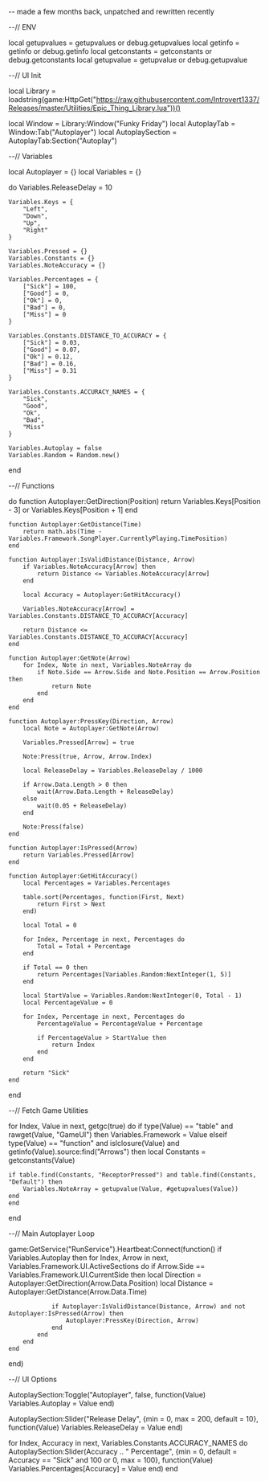 -- made a few months back, unpatched and rewritten recently

--// ENV 

local getupvalues = getupvalues or debug.getupvalues 
local getinfo = getinfo or debug.getinfo 
local getconstants = getconstants or debug.getconstants
local getupvalue = getupvalue or debug.getupvalue

--// UI Init

local Library = loadstring(game:HttpGet("https://raw.githubusercontent.com/Introvert1337/Releases/master/Utilities/Epic_Thing_Library.lua"))()

local Window = Library:Window("Funky Friday")
local AutoplayTab = Window:Tab("Autoplayer")
local AutoplaySection = AutoplayTab:Section("Autoplay")

--// Variables 

local Autoplayer = {}
local Variables = {}

do 
    Variables.ReleaseDelay = 10 
    
    Variables.Keys = {
        "Left",
        "Down",
        "Up",
        "Right"
    }

    Variables.Pressed = {}
    Variables.Constants = {}
    Variables.NoteAccuracy = {}

    Variables.Percentages = {
        ["Sick"] = 100,
        ["Good"] = 0,
        ["Ok"] = 0,
        ["Bad"] = 0,
        ["Miss"] = 0
    }

    Variables.Constants.DISTANCE_TO_ACCURACY = {
        ["Sick"] = 0.03,
        ["Good"] = 0.07,
        ["Ok"] = 0.12,
        ["Bad"] = 0.16,
        ["Miss"] = 0.31
    }

    Variables.Constants.ACCURACY_NAMES = {
        "Sick", 
        "Good", 
        "Ok", 
        "Bad",
        "Miss"
    }

    Variables.Autoplay = false
    Variables.Random = Random.new()
end

--// Functions

do 
    function Autoplayer:GetDirection(Position)
        return Variables.Keys[Position - 3] or Variables.Keys[Position + 1]
    end 

    function Autoplayer:GetDistance(Time)
        return math.abs(Time - Variables.Framework.SongPlayer.CurrentlyPlaying.TimePosition)
    end

    function Autoplayer:IsValidDistance(Distance, Arrow)
        if Variables.NoteAccuracy[Arrow] then 
            return Distance <= Variables.NoteAccuracy[Arrow]
        end
            
        local Accuracy = Autoplayer:GetHitAccuracy() 

        Variables.NoteAccuracy[Arrow] = Variables.Constants.DISTANCE_TO_ACCURACY[Accuracy]

        return Distance <= Variables.Constants.DISTANCE_TO_ACCURACY[Accuracy]
    end 
    
    function Autoplayer:GetNote(Arrow)
        for Index, Note in next, Variables.NoteArray do 
            if Note.Side == Arrow.Side and Note.Position == Arrow.Position then 
                return Note 
            end 
        end
    end

    function Autoplayer:PressKey(Direction, Arrow)
        local Note = Autoplayer:GetNote(Arrow)

        Variables.Pressed[Arrow] = true

        Note:Press(true, Arrow, Arrow.Index)

        local ReleaseDelay = Variables.ReleaseDelay / 1000

        if Arrow.Data.Length > 0 then
            wait(Arrow.Data.Length + ReleaseDelay)
        else
            wait(0.05 + ReleaseDelay)
        end

        Note:Press(false)
    end

    function Autoplayer:IsPressed(Arrow)
        return Variables.Pressed[Arrow]
    end
        
    function Autoplayer:GetHitAccuracy()
        local Percentages = Variables.Percentages
        
        table.sort(Percentages, function(First, Next)
            return First > Next
        end)
        
        local Total = 0 
        
        for Index, Percentage in next, Percentages do 
            Total = Total + Percentage
        end
        
        if Total == 0 then 
            return Percentages[Variables.Random:NextInteger(1, 5)]
        end
        
        local StartValue = Variables.Random:NextInteger(0, Total - 1)
        local PercentageValue = 0 
        
        for Index, Percentage in next, Percentages do 
            PercentageValue = PercentageValue + Percentage
            
            if PercentageValue > StartValue then 
                return Index 
            end
        end
        
        return "Sick"
    end
end

--// Fetch Game Utilities

for Index, Value in next, getgc(true) do
    if type(Value) == "table" and rawget(Value, "GameUI") then
        Variables.Framework = Value
    elseif type(Value) == "function" and islclosure(Value) and getinfo(Value).source:find("Arrows") then
    local Constants = getconstants(Value)

    if table.find(Constants, "ReceptorPressed") and table.find(Constants, "Default") then 
        Variables.NoteArray = getupvalue(Value, #getupvalues(Value))
    end 
    end
end

--// Main Autoplayer Loop 

game:GetService("RunService").Heartbeat:Connect(function()
    if Variables.Autoplay then
        for Index, Arrow in next, Variables.Framework.UI.ActiveSections do
            if Arrow.Side == Variables.Framework.UI.CurrentSide then 
                local Direction = Autoplayer:GetDirection(Arrow.Data.Position)
                local Distance = Autoplayer:GetDistance(Arrow.Data.Time)

                if Autoplayer:IsValidDistance(Distance, Arrow) and not Autoplayer:IsPressed(Arrow) then 
                    Autoplayer:PressKey(Direction, Arrow)
                end
            end 
        end
    end
end)

--// UI Options

AutoplaySection:Toggle("Autoplayer", false, function(Value)
    Variables.Autoplay = Value
end)

AutoplaySection:Slider("Release Delay", {min = 0, max = 200, default = 10}, function(Value)
    Variables.ReleaseDelay = Value
end)

for Index, Accuracy in next, Variables.Constants.ACCURACY_NAMES do 
    AutoplaySection:Slider(Accuracy .. " Percentage", {min = 0, default = Accuracy == "Sick" and 100 or 0, max = 100}, function(Value)
        Variables.Percentages[Accuracy] = Value
    end)
end

